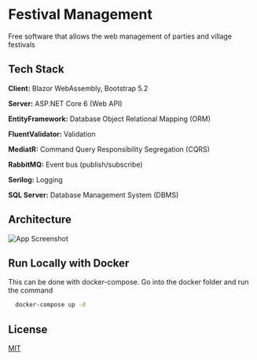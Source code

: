 
# Festival Management

Free software that allows the web management of parties and village festivals


## Tech Stack

**Client:** Blazor WebAssembly, Bootstrap 5.2

**Server:** ASP.NET Core 6 (Web API)

**EntityFramework:** Database Object Relational Mapping (ORM)

**FluentValidator:** Validation

**MediatR:** Command Query Responsibility Segregation (CQRS)

**RabbitMQ:** Event bus (publish/subscribe)

**Serilog:** Logging

**SQL Server:** Database Management System (DBMS)


## Architecture

![App Screenshot](https://user-images.githubusercontent.com/49655304/204398448-534b622b-4211-4b53-9b24-12f34e68b4fa.png)


## Run Locally with Docker

This can be done with docker-compose. Go into the docker folder and run the command

```bash
  docker-compose up -d
```


## License

[MIT](https://choosealicense.com/licenses/mit/)
